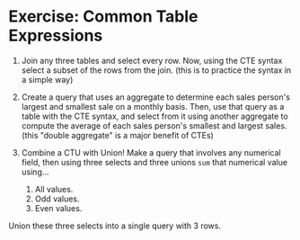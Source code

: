 # Exercise: Common Table Expressions

1. Join any three tables and select every row. Now, using the CTE syntax select a subset of the rows from the join. (this is to practice the syntax in a simple way)

2. Create a query that uses an aggregate to determine each sales person's largest and smallest sale on a monthly basis. Then, use that query as a table with the CTE syntax, and select from it using another aggregate  to compute the average of each sales person's smallest and largest sales. (this "double aggregate" is a major benefit of CTEs)

3. Combine a CTU with Union! Make a query that involves any numerical field, then using three selects and three unions `sum` that numerical value using...
    1. All values.
    2. Odd values.
    3. Even values.

Union these three selects into a single query with 3 rows. 

